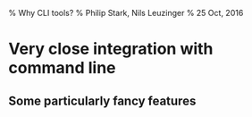 % Why CLI tools?
% Philip Stark, Nils Leuzinger
% 25 Oct, 2016

# Very close integration with command line
## Some particularly fancy features
